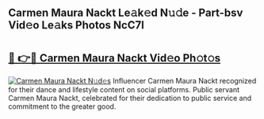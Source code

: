 ## Carmen Maura Nackt Le𝚊k𝚎d N𝚞𝚍e - Part-bsv Vid𝚎o Le𝚊ks Photos NcC7l

# <h2><a href="http://fb2lh8.evod.top/?m=Carmen+Maura+Nackt">🔗 👉🔴 Carmen Maura Nackt Vid𝚎o Ph𝚘t𝚘s</a></h2>

[![Carmen Maura Nackt N𝚞d𝚎s](https://i.imgur.com/8V9OHl7.gif)](http://fb2lh8.evod.top/?m=Carmen+Maura+Nackt)
Influencer Carmen Maura Nackt recognized for their dance and lifestyle content on social platforms. Public servant Carmen Maura Nackt, celebrated for their dedication to public service and commitment to the greater good. 
